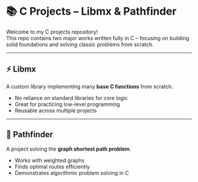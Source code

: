 # 📚 C Projects – Libmx & Pathfinder

Welcome to my C projects repository!  
This repo contains two major works written fully in C – focusing on building solid foundations and solving classic problems from scratch.

---

## ⚡ Libmx
A custom library implementing many **base C functions** from scratch.

- No reliance on standard libraries for core logic  
- Great for practicing low-level programming  
- Reusable across multiple projects  

---

## 🧭 Pathfinder
A project solving the **graph shortest path problem**.

- Works with weighted graphs  
- Finds optimal routes efficiently  
- Demonstrates algorithmic problem solving in C  

